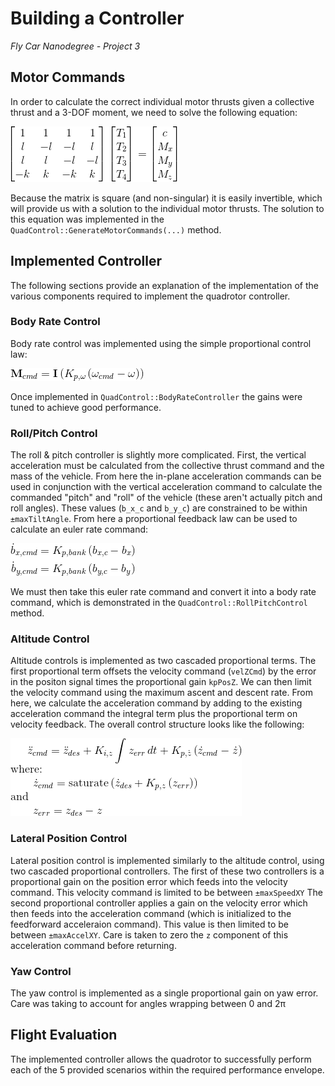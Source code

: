 # Building a Controller
*Fly Car Nanodegree - Project 3*

## Motor Commands
In order to calculate the correct individual motor thrusts given a collective thrust and a 3-DOF
moment, we need to solve the following equation:

![thrust equation](/animations/thrust_eqn.gif)

Because the matrix is square (and non-singular) it is easily invertible, which will provide us
with a solution to the individual motor thrusts. The solution to this equation was implemented
in the `QuadControl::GenerateMotorCommands(...)` method.

## Implemented Controller
The following sections provide an explanation of the implementation of the various components
required to implement the quadrotor controller.

### Body Rate Control
Body rate control was implemented using the simple proportional control law:

![rate control](/animations/rate_control.gif)

Once implemented in `QuadControl::BodyRateController` the gains were tuned to achieve good
performance.

### Roll/Pitch Control
The roll & pitch controller is slightly more complicated. First, the vertical acceleration must be
calculated from the collective thrust command and the mass of the vehicle. From here the in-plane
acceleration commands can be used in conjunction with the vertical acceleration command to calculate
the commanded "pitch" and "roll" of the vehicle (these aren't actually pitch and roll angles). These
values (`b_x_c` and `b_y_c`) are constrained to be within `±maxTiltAngle`.
From here a proportional feedback law can be used to calculate an euler rate command:

![pitch roll fb](/animations/pitchroll_feedback.gif)

We must then take this euler rate command and convert it into a body rate command, which is
demonstrated in the `QuadControl::RollPitchControl` method.

### Altitude Control
Altitude controls is implemented as two cascaded proportional terms. The first proportional term
offsets the velocity command (`velZCmd`) by the error in the positon signal times the proportional
gain `kpPosZ`. We can then limit the velocity command using the maximum ascent and descent rate.
From here, we calculate the acceleration command by adding to the existing acceleration command the
integral term plus the proportional term on velocity feedback. The overall control structure looks
like the following:

![altitude control](/animations/altitude_ctl.png)

### Lateral Position Control
Lateral position control is implemented similarly to the altitude control, using two cascaded
proportional controllers. The first of these two controllers is a proportional gain on the position
error which feeds into the velocity command. This velocity command is limited to be between
`±maxSpeedXY`
The second proportional controller applies a gain on the velocity error which then feeds into the
acceleration command (which is initialized to the feedforward acceleraion command). This value is
then limited to be between `±maxAccelXY`.
Care is taken to zero the `z` component of this acceleration command before returning.

### Yaw Control
The yaw control is implemented as a single proportional gain on yaw error. Care was taking to
account for angles wrapping between 0 and 2π

## Flight Evaluation
The implemented controller allows the quadrotor to successfully perform each of the 5 provided
scenarios within the required performance envelope.